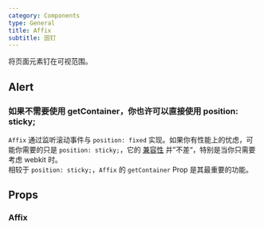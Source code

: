```yaml
---
category: Components
type: General
title: Affix
subtitle: 固钉
---
```


将页面元素钉在可视范围。

## Alert
### 如果不需要使用 getContainer，你也许可以直接使用 position: sticky;
`Affix` 通过监听滚动事件与 `position: fixed` 实现。如果你有性能上的忧虑，可能你需要的只是 `position: sticky;`，它的 [兼容性](https://caniuse.com/#search=sticky) 并”不差“，特别是当你只需要考虑 webkit 时。<br />相较于 `position: sticky;`，`Affix` 的 `getContainer` Prop 是其最重要的功能。

## Props
### Affix